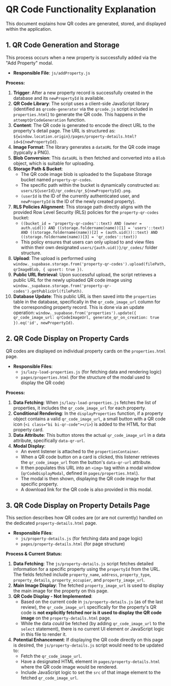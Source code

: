 # QR Code Functionality Explanation

This document explains how QR codes are generated, stored, and displayed within the application.

## 1. QR Code Generation and Storage

This process occurs when a new property is successfully added via the "Add Property" modal.

*   **Responsible File**: `js/addProperty.js`

**Process:**

1.  **Trigger**: After a new property record is successfully created in the database and its `newPropertyId` is available.
2.  **QR Code Library**: The script uses a client-side JavaScript library (identified as `qrcode-generator` via the `qrcode.js` script included in `properties.html`) to generate the QR code. This happens in the `attemptQrCodeGeneration` function.
3.  **Content**: The QR code is generated to encode the direct URL to the property's detail page. The URL is structured as: `${window.location.origin}/pages/property-details.html?id=${newPropertyId}`.
4.  **Image Format**: The library generates a `dataURL` for the QR code image (typically a PNG).
5.  **Blob Conversion**: This `dataURL` is then fetched and converted into a `Blob` object, which is suitable for uploading.
6.  **Storage Path & Bucket**:
    *   The QR code image blob is uploaded to the Supabase Storage bucket named `property-qr-codes`.
    *   The specific path within the bucket is dynamically constructed as: `users/${userId}/qr_codes/qr_${newPropertyId}.png`.
    *   `(userId` is the ID of the currently authenticated user, and `newPropertyId` is the ID of the newly created property).
7.  **RLS Policies Alignment**: This storage path directly aligns with the provided Row Level Security (RLS) policies for the `property-qr-codes` bucket:
    *   `((bucket_id = 'property-qr-codes'::text) AND (owner = auth.uid()) AND ((storage.foldername(name))[1] = 'users'::text) AND ((storage.foldername(name))[2] = (auth.uid())::text) AND ((storage.foldername(name))[3] = 'qr_codes'::text))`
    *   This policy ensures that users can only upload to and view files within their own designated `users/{auth.uid()}/qr_codes/` folder structure.
8.  **Upload**: The upload is performed using `window._supabase.storage.from('property-qr-codes').upload(filePath, qrImageBlob, { upsert: true })`.
9.  **Public URL Retrieval**: Upon successful upload, the script retrieves a public URL for the newly uploaded QR code image using `window._supabase.storage.from('property-qr-codes').getPublicUrl(filePath)`.
10. **Database Update**: This public URL is then saved into the `properties` table in the database, specifically in the `qr_code_image_url` column for the corresponding property record. This is done via an update operation: `window._supabase.from('properties').update({ qr_code_image_url: qrCodeImageUrl, generate_qr_on_creation: true }).eq('id', newPropertyId)`.

## 2. QR Code Display on Property Cards

QR codes are displayed on individual property cards on the `properties.html` page.

*   **Responsible Files**:
    *   `js/lazy-load-properties.js` (for fetching data and rendering logic)
    *   `pages/properties.html` (for the structure of the modal used to display the QR code)

**Process:**

1.  **Data Fetching**: When `js/lazy-load-properties.js` fetches the list of properties, it includes the `qr_code_image_url` for each property.
2.  **Conditional Rendering**: In the `displayProperties` function, if a property object contains a valid `qr_code_image_url`, a small button with a QR code icon (`<i class="bi bi-qr-code"></i>`) is added to the HTML for that property card.
3.  **Data Attribute**: This button stores the actual `qr_code_image_url` in a data attribute, specifically `data-qr-url`.
4.  **Modal Display**:
    *   An event listener is attached to the `propertiesContainer`.
    *   When a QR code button on a card is clicked, this listener retrieves the `qr_code_image_url` from the button's `data-qr-url` attribute.
    *   It then populates this URL into an `<img>` tag within a modal window (`qrCodeDisplayModal`, defined in `pages/properties.html`).
    *   The modal is then shown, displaying the QR code image for that specific property.
    *   A download link for the QR code is also provided in this modal.

## 3. QR Code Display on Property Details Page

This section describes how QR codes are (or are not currently) handled on the dedicated `property-details.html` page.

*   **Responsible Files**:
    *   `js/property-details.js` (for fetching data and page logic)
    *   `pages/property-details.html` (for page structure)

**Process & Current Status:**

1.  **Data Fetching**: The `js/property-details.js` script fetches detailed information for a specific property using the `propertyId` from the URL. The fields fetched include `property_name`, `address`, `property_type`, `property_details`, `property_occupier`, and `property_image_url`.
2.  **Main Image Display**: The fetched `property_image_url` is used to display the main image for the property on this page.
3.  **QR Code Display - Not Implemented**:
    *   Based on the current code in `js/property-details.js` (as of the last review), the `qr_code_image_url` specifically for the property's QR code is **not explicitly fetched nor is it used to display the QR code image** on the `property-details.html` page.
    *   While the data *could* be fetched (by adding `qr_code_image_url` to the `select` statement), there is no current UI element or JavaScript logic in this file to render it.
4.  **Potential Enhancement**: If displaying the QR code directly on this page is desired, the `js/property-details.js` script would need to be updated to:
    *   Fetch the `qr_code_image_url`.
    *   Have a designated HTML element in `pages/property-details.html` where the QR code image would be rendered.
    *   Include JavaScript logic to set the `src` of that image element to the fetched `qr_code_image_url`.
